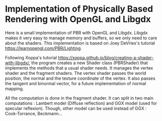 # Implementation of Physically Based Rendering with OpenGL and Libgdx

Here is a small implementation of PBR with OpenGL and Libgdx. Libgdx makes it very easy to manage memory and buffers, so we only need to care about the shaders.
This implementation is based on Joey DeVries's tutorial https://learnopengl.com/PBR/Lighting.

Following Xoppa's tutorial https://xoppa.github.io/blog/creating-a-shader-with-libgdx/, the program creates a new Shader class (PBRShader) that implements the methods that a usual shader needs. It manages the vertex shader and the fragment shaders. The vertex shader passes the world position, the normal and the texture coordinate of the vertex. It also passes the tangent and binormal vector, for a future implementation of normal mapping.

All the computation is done in the fragment shader. It can split in two main computations : Lambert model (Diffuse reflection) and GGX model (used for specular reflexion). Though, other model can be used instead of GGX : Cook-Torrance, Beckmann...


